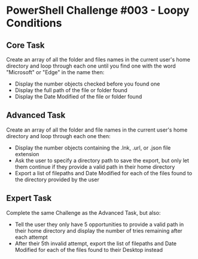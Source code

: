 # PowerShell Challenge #003 - Loopy Conditions

## Core Task

Create an array of all the folder and files names in the current user's home directory and loop through each one until you find one with the word "Microsoft" or "Edge" in the name then: 
- Display the number objects checked before you found one
- Display the full path of the file or folder found
- Display the Date Modified of the file or folder found

## Advanced Task

Create an array of all the folder and file names in the current user's home directory and loop through each one then:
- Display the number objects containing the .lnk, .url, or .json file extension
- Ask the user to specify a directory path to save the export, but only let them continue if they provide a valid path in their home directory
- Export a list of filepaths and Date Modified for each of the files found to the directory provided by the user

## Expert Task

Complete the same Challenge as the Advanced Task, but also:
- Tell the user they only have 5 opportunities to provide a valid path in their home directory and display the number of tries remaining after each attempt
- After their 5th invalid attempt, export the list of filepaths and Date Modified for each of the files found to their Desktop instead


